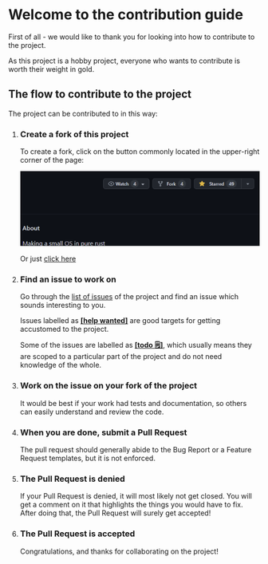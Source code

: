 # Welcome to the contribution guide

First of all - we would like to thank you for looking into how to contribute to the project.

As this project is a hobby project, everyone who wants to contribute is worth their weight in gold.

## The flow to contribute to the project

The project can be contributed to in this way:

1. ### Create a fork of this project

   To create a fork, click on the button commonly located in the upper-right corner of the page:

   ![Fork button in the upper-right corner](./fork.PNG)

   Or just [click here](https://github.com/0xffset/rOSt/fork)

2. ### Find an issue to work on

   Go through the [list of issues](https://github.com/0xffset/rOSt/issues) of the project and find an issue which sounds interesting to you.

   Issues labelled as [**[help wanted]**](https://github.com/0xffset/rOSt/issues?q=is%3Aissue+is%3Aopen+label%3A%22help+wanted%22) are good targets for getting accustomed to the project.

   Some of the issues are labelled as [**[todo <g-emoji class="g-emoji" alias="spiral_notepad" fallback-src="https://github.githubassets.com/images/icons/emoji/unicode/1f5d2.png">🗒️</g-emoji>]**](https://github.com/0xffset/rOSt/issues?q=is%3Aissue+is%3Aopen+label%3A%22todo+%3Aspiral_notepad%3A%22), which usually means they are scoped to a particular part of the project and do not need knowledge of the whole.

3. ### Work on the issue on your fork of the project

   It would be best if your work had tests and documentation, so others can easily understand and review the code.

4. ### When you are done, submit a Pull Request

   The pull request should generally abide to the Bug Report or a Feature Request templates, but it is not enforced.

5. ### The Pull Request is denied

   If your Pull Request is denied, it will most likely not get closed.
   You will get a comment on it that highlights the things you would have to fix. After doing that, the Pull Request will surely get accepted!

6. ### The Pull Request is accepted

   Congratulations, and thanks for collaborating on the project!
